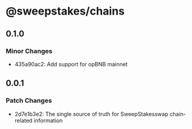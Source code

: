 # @sweepstakes/chains

## 0.1.0

### Minor Changes

- 435a90ac2: Add support for opBNB mainnet

## 0.0.1

### Patch Changes

- 2d7e1b3e2: The single source of truth for SweepStakesswap chain-related information
